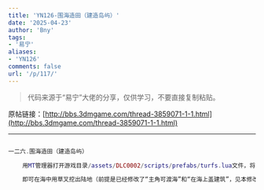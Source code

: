 ```yaml
---
title: 'YN126-围海造田（建造岛屿）'
date: '2025-04-23'
author: 'Bny'
tags:
- '易宁'
aliases:
- 'YN126'
comments: false
url: '/p/117/'
---
```


> 代码来源于“易宁”大佬的分享，仅供学习，不要直接复制粘贴。

原帖链接：[http://bbs.3dmgame.com/thread-3859071-1-1.html](http://bbs.3dmgame.com/thread-3859071-1-1.html)

---

```lua  

一二六.围海造田（建造岛屿）

	用MT管理器打开游戏目录/assets/DLC0002/scripts/prefabs/turfs.lua文件，将return tiletype == GROUND.DIRT or inst.data.tile == "webbing"替换为return tiletype >= GROUND.IMPASSABLE or inst.data.tile == "webbing"

	即可在海中用草叉挖出陆地（前提是已经修改了“主角可渡海”和“在海上盖建筑”，见本修改技巧），将喜欢的地皮铺在上面，建一个属于自己的岛屿吧

```  

